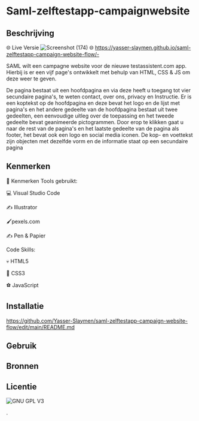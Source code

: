 # Saml-zelftestapp-campaignwebsite


## Beschrijving

🌐 Live Versie
 ![Screenshot (174)](https://user-images.githubusercontent.com/90189815/147141874-4647ac13-c97f-4f1f-a649-7f4cf13a7d1b.png) 
🌐
https://yasser-slaymen.github.io/saml-zelftestapp-campaign-website-flow/-

SAML wilt een campagne website voor de nieuwe testassistent.com app. Hierbij is er een vijf page's ontwikkelt met behulp van HTML, CSS & JS om deze weer te geven.

De pagina bestaat uit een hoofdpagina en via deze heeft u toegang tot vier secundaire pagina's, te weten contact, over ons, privacy en Instructie.  Er is een koptekst op de hoofdpagina en deze bevat het logo en de lijst met pagina's en het andere gedeelte van de hoofdpagina bestaat uit twee gedeelten, een eenvoudige uitleg over de toepassing en het tweede gedeelte bevat geanimeerde pictogrammen.  Door erop te klikken gaat u naar de rest van de pagina's en het laatste gedeelte van de pagina als footer, het bevat ook een logo en social media iconen.  De kop- en voettekst zijn objecten met dezelfde vorm en de informatie staat op een secundaire pagina
 

## Kenmerken
🐸 Kenmerken
Tools gebruikt:

💻 Visual Studio Code

✍️ Illustrator

🖌pexels.com

✍️ Pen & Papier

Code Skills:

💀 HTML5

🧍 CSS3

⚽ JavaScript

## Installatie
https://github.com/Yasser-Slaymen/saml-zelftestapp-campaign-website-flow/edit/main/README.md

## Gebruik

## Bronnen

## Licentie

![GNU GPL V3](https://www.gnu.org/graphics/gplv3-127x51.png)

.
